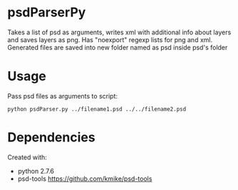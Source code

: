 psdParserPy
=================
Takes a list of psd as arguments, writes xml with additional info about layers and saves layers as png.
Has "noexport" regexp lists for png and xml.
Generated files are saved into new folder named as psd inside psd's folder

Usage
=================
Pass psd files as arguments to script:

    python psdParser.py ../filename1.psd ../../filename2.psd

Dependencies
=================
Created with:
 - python 2.7.6
 - psd-tools https://github.com/kmike/psd-tools

